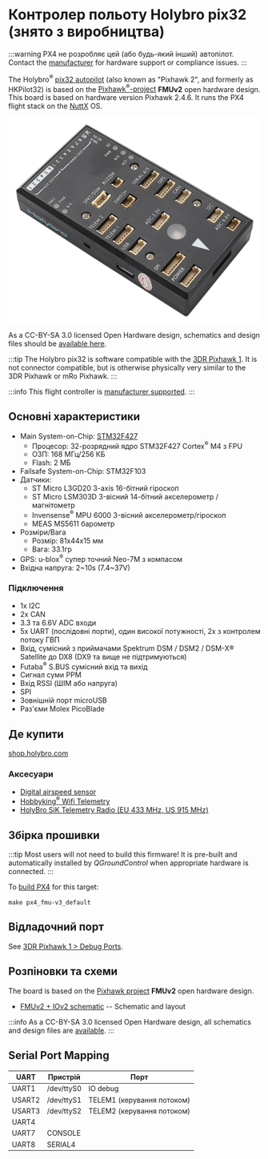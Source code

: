 # Контролер польоту Holybro pix32 (знято з виробництва)

<Badge type="info" text="Discontinued" />

:::warning
PX4 не розробляє цей (або будь-який інший) автопілот.
Contact the [manufacturer](https://holybro.com/) for hardware support or compliance issues.
:::

The Holybro<sup>&reg;</sup> [pix32 autopilot](https://holybro.com/collections/autopilot-flight-controllers/products/pix32pixhawk-flight-controller) (also known as "Pixhawk 2", and formerly as HKPilot32) is based on the [Pixhawk<sup>&reg;</sup>-project](https://pixhawk.org/) **FMUv2** open hardware design.
This board is based on hardware version Pixhawk 2.4.6.
It runs the PX4 flight stack on the [NuttX](https://nuttx.apache.org/) OS.

![pix32](../../assets/flight_controller/holybro_pix32/pix32_hero.jpg)

As a CC-BY-SA 3.0 licensed Open Hardware design, schematics and design files should be [available here](https://github.com/PX4/Hardware).

:::tip
The Holybro pix32 is software compatible with the [3DR Pixhawk 1](../flight_controller/pixhawk.md).
It is not connector compatible, but is otherwise physically very similar to the 3DR Pixhawk or mRo Pixhawk.
:::

:::info
This flight controller is [manufacturer supported](../flight_controller/autopilot_manufacturer_supported.md).
:::

## Основні характеристики

- Main System-on-Chip: [STM32F427](http://www.st.com/web/en/catalog/mmc/FM141/SC1169/SS1577/LN1789)
  - Процесор: 32-розрядний ядро STM32F427 Cortex<sup>&reg;</sup> M4 з FPU
  - ОЗП: 168 МГц/256 КБ
  - Flash: 2 МБ
- Failsafe System-on-Chip: STM32F103
- Датчики:
  - ST Micro L3GD20 3-axis 16-бітний гіроскоп
  - ST Micro LSM303D 3-вісний 14-бітний акселерометр / магнітометр
  - Invensense<sup>&reg;</sup> MPU 6000 3-вісний акселерометр/гіроскоп
  - MEAS MS5611 барометр
- Розміри/Вага
  - Розмір: 81x44x15 мм
  - Вага: 33.1гр
- GPS: u-blox<sup>&reg;</sup> супер точний Neo-7M з компасом
- Вхідна напруга: 2~10s (7.4~37V)

### Підключення

- 1x I2C
- 2x CAN
- 3.3 та 6.6V ADC входи
- 5x UART (послідовні порти), один високої потужності, 2x з контролем потоку ГВП
- Вхід, сумісний з приймачами Spektrum DSM / DSM2 / DSM-X® Satellite до DX8 (DX9 та вище не підтримуються)
- Futaba<sup>&reg;</sup> S.BUS сумісний вхід та вихід
- Сигнал суми PPM
- Вхід RSSI (ШІМ або напруга)
- SPI
- Зовнішній порт microUSB
- Раз'єми Molex PicoBlade

## Де купити

[shop.holybro.com](https://holybro.com/collections/autopilot-flight-controllers/products/pix32pixhawk-flight-controller)

### Аксесуари

- [Digital airspeed sensor](https://holybro.com/products/digital-air-speed-sensor)
- [Hobbyking<sup>&reg;</sup> Wifi Telemetry](https://hobbyking.com/en_us/apm-pixhawk-wireless-wifi-radio-module.html)
- [HolyBro SiK Telemetry Radio (EU 433 MHz, US 915 MHz)](../telemetry/holybro_sik_radio.md)

## Збірка прошивки

:::tip
Most users will not need to build this firmware!
It is pre-built and automatically installed by _QGroundControl_ when appropriate hardware is connected.
:::

To [build PX4](../dev_setup/building_px4.md) for this target:

```
make px4_fmu-v3_default
```

## Відладочний порт

See [3DR Pixhawk 1 > Debug Ports](../flight_controller/pixhawk.md#debug-ports).

## Розпіновки та схеми

The board is based on the [Pixhawk project](https://pixhawk.org/) **FMUv2** open hardware design.

- [FMUv2 + IOv2 schematic](https://raw.githubusercontent.com/PX4/Hardware/master/FMUv2/PX4FMUv2.4.5.pdf) -- Schematic and layout

:::info
As a CC-BY-SA 3.0 licensed Open Hardware design, all schematics and design files are [available](https://github.com/PX4/Hardware).
:::

## Serial Port Mapping

| UART   | Пристрій   | Порт                                          |
| ------ | ---------- | --------------------------------------------- |
| UART1  | /dev/ttyS0 | IO debug                                      |
| USART2 | /dev/ttyS1 | TELEM1 (керування потоком) |
| USART3 | /dev/ttyS2 | TELEM2 (керування потоком) |
| UART4  |            |                                               |
| UART7  | CONSOLE    |                                               |
| UART8  | SERIAL4    |                                               |

<!-- Note: Got ports using https://github.com/PX4/PX4-user_guide/pull/672#issuecomment-598198434 -->
